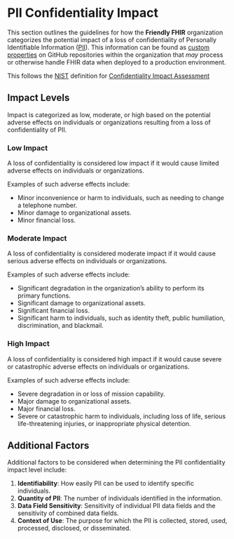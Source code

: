 # PII Confidentiality Impact

This section outlines the guidelines for how the **Friendly FHIR** organization
categorizes the potential impact of a loss of confidentiality of
Personally Identifiable Information ([PII]). This information can be found
as [custom properties] on GitHub repositories within the organization that _may_
process or otherwise handle FHIR data when deployed to a production environment.

This follows the [NIST] definition for [Confidentiality Impact Assessment]

[PII]: https://en.wikipedia.org/wiki/Personally_identifiable_information
[NIST]: https://csrc.nist.gov
[Confidentiality Impact Assessment]: https://csrc.nist.gov/glossary/term/pii_confidentiality_impact_level
[custom properties]: https://docs.github.com/en/github/administering-a-repository/customizing-your-repository/about-repository-metadata-on-github

## Impact Levels

Impact is categorized as low, moderate, or high based on the potential adverse
effects on individuals or organizations resulting from a loss of confidentiality
of PII.

### Low Impact

A loss of confidentiality is considered low impact if it would cause limited
adverse effects on individuals or organizations.

Examples of such adverse effects include:

* Minor inconvenience or harm to individuals, such as needing to change a
  telephone number.
* Minor damage to organizational assets.
* Minor financial loss.

### Moderate Impact

A loss of confidentiality is considered moderate impact if it would cause
serious adverse effects on individuals or organizations.

Examples of such adverse effects include:

* Significant degradation in the organization’s ability to perform its primary
  functions.
* Significant damage to organizational assets.
* Significant financial loss.
* Significant harm to individuals, such as identity theft, public humiliation,
  discrimination, and blackmail.

### High Impact

A loss of confidentiality is considered high impact if it would cause severe or
catastrophic adverse effects on individuals or organizations.

Examples of such adverse effects include:

* Severe degradation in or loss of mission capability.
* Major damage to organizational assets.
* Major financial loss.
* Severe or catastrophic harm to individuals, including loss of life, serious
  life-threatening injuries, or inappropriate physical detention.

## Additional Factors

Additional factors to be considered when determining the PII confidentiality
impact level include:

1. **Identifiability**: How easily PII can be used to identify specific
   individuals.
2. **Quantity of PII**: The number of individuals identified in the information.
3. **Data Field Sensitivity**: Sensitivity of individual PII data fields and the
   sensitivity of combined data fields.
4. **Context of Use**: The purpose for which the PII is collected, stored, used,
   processed, disclosed, or disseminated.
